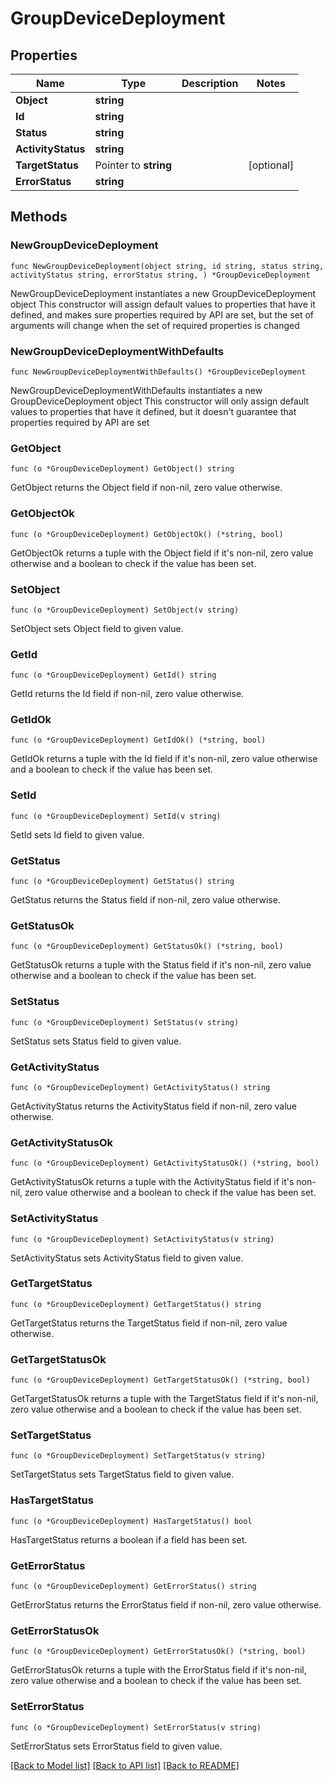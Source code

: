 # GroupDeviceDeployment

## Properties

Name | Type | Description | Notes
------------ | ------------- | ------------- | -------------
**Object** | **string** |  | 
**Id** | **string** |  | 
**Status** | **string** |  | 
**ActivityStatus** | **string** |  | 
**TargetStatus** | Pointer to **string** |  | [optional] 
**ErrorStatus** | **string** |  | 

## Methods

### NewGroupDeviceDeployment

`func NewGroupDeviceDeployment(object string, id string, status string, activityStatus string, errorStatus string, ) *GroupDeviceDeployment`

NewGroupDeviceDeployment instantiates a new GroupDeviceDeployment object
This constructor will assign default values to properties that have it defined,
and makes sure properties required by API are set, but the set of arguments
will change when the set of required properties is changed

### NewGroupDeviceDeploymentWithDefaults

`func NewGroupDeviceDeploymentWithDefaults() *GroupDeviceDeployment`

NewGroupDeviceDeploymentWithDefaults instantiates a new GroupDeviceDeployment object
This constructor will only assign default values to properties that have it defined,
but it doesn't guarantee that properties required by API are set

### GetObject

`func (o *GroupDeviceDeployment) GetObject() string`

GetObject returns the Object field if non-nil, zero value otherwise.

### GetObjectOk

`func (o *GroupDeviceDeployment) GetObjectOk() (*string, bool)`

GetObjectOk returns a tuple with the Object field if it's non-nil, zero value otherwise
and a boolean to check if the value has been set.

### SetObject

`func (o *GroupDeviceDeployment) SetObject(v string)`

SetObject sets Object field to given value.


### GetId

`func (o *GroupDeviceDeployment) GetId() string`

GetId returns the Id field if non-nil, zero value otherwise.

### GetIdOk

`func (o *GroupDeviceDeployment) GetIdOk() (*string, bool)`

GetIdOk returns a tuple with the Id field if it's non-nil, zero value otherwise
and a boolean to check if the value has been set.

### SetId

`func (o *GroupDeviceDeployment) SetId(v string)`

SetId sets Id field to given value.


### GetStatus

`func (o *GroupDeviceDeployment) GetStatus() string`

GetStatus returns the Status field if non-nil, zero value otherwise.

### GetStatusOk

`func (o *GroupDeviceDeployment) GetStatusOk() (*string, bool)`

GetStatusOk returns a tuple with the Status field if it's non-nil, zero value otherwise
and a boolean to check if the value has been set.

### SetStatus

`func (o *GroupDeviceDeployment) SetStatus(v string)`

SetStatus sets Status field to given value.


### GetActivityStatus

`func (o *GroupDeviceDeployment) GetActivityStatus() string`

GetActivityStatus returns the ActivityStatus field if non-nil, zero value otherwise.

### GetActivityStatusOk

`func (o *GroupDeviceDeployment) GetActivityStatusOk() (*string, bool)`

GetActivityStatusOk returns a tuple with the ActivityStatus field if it's non-nil, zero value otherwise
and a boolean to check if the value has been set.

### SetActivityStatus

`func (o *GroupDeviceDeployment) SetActivityStatus(v string)`

SetActivityStatus sets ActivityStatus field to given value.


### GetTargetStatus

`func (o *GroupDeviceDeployment) GetTargetStatus() string`

GetTargetStatus returns the TargetStatus field if non-nil, zero value otherwise.

### GetTargetStatusOk

`func (o *GroupDeviceDeployment) GetTargetStatusOk() (*string, bool)`

GetTargetStatusOk returns a tuple with the TargetStatus field if it's non-nil, zero value otherwise
and a boolean to check if the value has been set.

### SetTargetStatus

`func (o *GroupDeviceDeployment) SetTargetStatus(v string)`

SetTargetStatus sets TargetStatus field to given value.

### HasTargetStatus

`func (o *GroupDeviceDeployment) HasTargetStatus() bool`

HasTargetStatus returns a boolean if a field has been set.

### GetErrorStatus

`func (o *GroupDeviceDeployment) GetErrorStatus() string`

GetErrorStatus returns the ErrorStatus field if non-nil, zero value otherwise.

### GetErrorStatusOk

`func (o *GroupDeviceDeployment) GetErrorStatusOk() (*string, bool)`

GetErrorStatusOk returns a tuple with the ErrorStatus field if it's non-nil, zero value otherwise
and a boolean to check if the value has been set.

### SetErrorStatus

`func (o *GroupDeviceDeployment) SetErrorStatus(v string)`

SetErrorStatus sets ErrorStatus field to given value.



[[Back to Model list]](../README.md#documentation-for-models) [[Back to API list]](../README.md#documentation-for-api-endpoints) [[Back to README]](../README.md)


